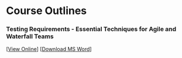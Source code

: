 # Course Outlines

### Testing Requirements - Essential Techniques for Agile and Waterfall Teams
[[View Online](https://github.com/phil31753/Lonsdale-Systems/main/Testing%20Requirements.md)] [[Download MS Word](https://github.com/phil31753/lonsdalesystems/raw/main/Testing%20Requirements.docx)]
